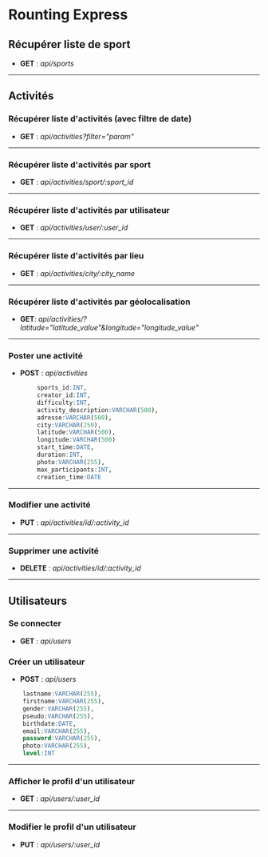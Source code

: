 # Rounting Express

## Récupérer liste de sport

- **GET** : _api/sports_

---

## Activités

### Récupérer liste d'activités (avec filtre de date)

- **GET** : _api/activities?filter="param"_

---

### Récupérer liste d'activités par sport

- **GET** : _api/activities/sport/:sport_id_

---

### Récupérer liste d'activités par utilisateur

- **GET** : _api/activities/user/:user_id_

---

### Récupérer liste d'activités par lieu

- **GET** : _api/activities/city/:city_name_

---

### Récupérer liste d'activités par géolocalisation

- **GET**: _api/activities/?latitude="latitude_value"&longitude="longitude_value"_

---

### Poster une activité

- **POST** : _api/activities_

```sql
        sports_id:INT,
        creator_id:INT,
        difficulty:INT,
        activity_description:VARCHAR(500),
        adresse:VARCHAR(500),
        city:VARCHAR(250),
        latitude:VARCHAR(500),
        longitude:VARCHAR(500)
        start_time:DATE,
        duration:INT,
        photo:VARCHAR(255),
        max_participants:INT,
        creation_time:DATE
```

---

### Modifier une activité

- **PUT** : _api/activities/id/:activity_id_

---

### Supprimer une activité

- **DELETE** : _api/activities/id/:activity_id_

---

## Utilisateurs

### Se connecter

- **GET** : _api/users_

### Créer un utilisateur

- **POST** : _api/users_

```sql
    lastname:VARCHAR(255),
    firstname:VARCHAR(255),
    gender:VARCHAR(255),
    pseudo:VARCHAR(255),
    birthdate:DATE,
    email:VARCHAR(255),
    password:VARCHAR(255),
    photo:VARCHAR(255),
    level:INT
```

---

### Afficher le profil d'un utilisateur

- **GET** : _api/users/:user_id_

---

### Modifier le profil d'un utilisateur

- **PUT** : _api/users/:user_id_
